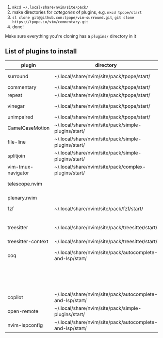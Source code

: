 1. `mkcd ~/.local/share/nvim/site/pack/`
2. make directories for _categories_ of plugins, e.g. `mkcd tpope/start`
3. `sl clone git@github.com:tpope/vim-surround.git`, `git clone https://tpope.io/vim/commentary.git`
4. done!

Make sure everything you're cloning has a `plugins/` directory in it


## List of plugins to install

| plugin             	| directory                                                 	| command                                                             	|
|--------------------	|-----------------------------------------------------------	|---------------------------------------------------------------------	|
| surround           	| ~/.local/share/nvim/site/pack/tpope/start/                	| sl clone git@github.com:tpope/vim-surround.git                      	|
| commentary         	| ~/.local/share/nvim/site/pack/tpope/start/                	| git clone https://tpope.io/vim/commentary.git                       	|
| repeat             	| ~/.local/share/nvim/site/pack/tpope/start/                	| sl clone https://tpope.io/vim/repeat.git                            	|
| vinegar            	| ~/.local/share/nvim/site/pack/tpope/start/                	| sl clone https://github.com/tpope/vim-vinegar.git                   	|
| unimpaired         	| ~/.local/share/nvim/site/pack/tpope/start/                	| sl clone https://tpope.io/vim/unimpaired.git                        	|
| CamelCaseMotion    	| ~/.local/share/nvim/site/pack/simple-plugins/start/       	| sl clone git@github.com:bkad/CamelCaseMotion.git                    	|
| file-line          	| ~/.local/share/nvim/site/pack/simple-plugins/start/       	| sl clone git@github.com:lervag/file-line.git                        	|
| splitjoin          	| ~/.local/share/nvim/site/pack/simple-plugins/start/       	| sl clone git@github.com:AndrewRadev/splitjoin.vim.git               	|
| vim-tmux-navigator 	| ~/.local/share/nvim/site/pack/complex-plugins/start/      	| sl clone git@github.com:christoomey/vim-tmux-navigator.git          	|
| telescope.nvim     	|                                                           	| sl clone git@github.com:nvim-telescope/telescope.nvim               	|
| plenary.nvim       	|                                                           	| sl clone git@github.com:nvim-lua/plenary.nvim                       	|
| fzf                	| ~/.local/share/nvim/site/pack/fzf/start/                  	| sl clone git@github.com:junegunn/fzf.git                            	|
|                    	|                                                           	| sl clone git@github.com:junegunn/fzf.vim.git                        	|
| treesitter         	| ~/.local/share/nvim/site/pack/treesitter/start/           	| sl clone git@github.com:nvim-treesitter/nvim-treesitter.git         	|
| treesitter-context 	| ~/.local/share/nvim/site/pack/treesitter/start/           	| sl clone git@github.com:nvim-treesitter/nvim-treesitter-context.git 	|
| coq                	| ~/.local/share/nvim/site/pack/autocomplete-and-lsp/start/ 	| sl clone git@github.com:ms-jpq/coq_nvim.git                         	|
|                    	|                                                           	| sl clone git@github.com:ms-jpq/coq.thirdparty.git                   	|
|                    	|                                                           	| sl clone git@github.com:ms-jpq/coq.artifacts.git                    	|
| copilot            	| ~/.local/share/nvim/site/pack/autocomplete-and-lsp/start/ 	| sl clone git@github.com:github/copilot.vim.git                      	|
| open-remote        	| ~/.local/share/nvim/site/pack/simple-plugins/start/       	| sl clone git@github.com:vegerot/open-remote.git                     	|
| nvim-lspconfig     	| ~/.local/share/nvim/site/pack/autocomplete-and-lsp/start/ 	| sl clone git@github.com:neovim/nvim-lspconfig.git                   	|
